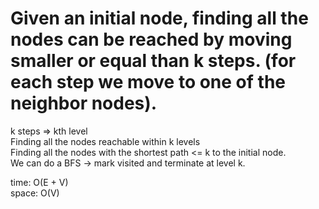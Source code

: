 # Given an initial node, finding all the nodes can be reached by moving smaller or equal than k steps. (for each step we move to one of the neighbor nodes).
k steps => kth level<br>
Finding all the nodes reachable within k levels<br>
Finding all the nodes with the shortest path <= k to the initial node.<br>
We can do a BFS -> mark visited and terminate at level k.

time: O(E + V)<br>
space: O(V)
